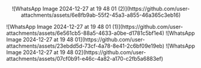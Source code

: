 
<p align="center">
![WhatsApp Image 2024-12-27 at 19 48 01 (2)](https://github.com/user-attachments/assets/6e8fb9ab-55f2-45a3-a855-46a365c3eb16)
</p>  
![WhatsApp Image 2024-12-27 at 19 48 01 (1)](https://github.com/user-attachments/assets/6e561cb5-88a5-4633-a0be-d1781c5bf1e4)
![WhatsApp Image 2024-12-27 at 19 48 01](https://github.com/user-attachments/assets/23ebdd5d-73cf-4a78-8e41-2c6bf09e19eb)
![WhatsApp Image 2024-12-27 at 19 48 02](https://github.com/user-attachments/assets/07cf0b91-e46c-4a82-a170-c2fb5a6883ef)
